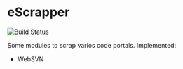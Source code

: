 eScrapper
===

[![Build Status](https://travis-ci.org/esparta/escrapper.png?branch=master)](https://travis-ci.org/esparta/escrapper)

Some modules to scrap varios code portals. Implemented:

* WebSVN


